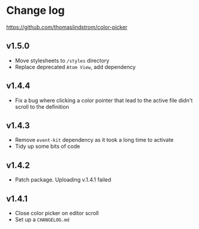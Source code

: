 # Change log

https://github.com/thomaslindstrom/color-picker

## v1.5.0
- Move stylesheets to `/styles` directory
- Replace deprecated `Atom View`, add dependency

## v1.4.4
- Fix a bug where clicking a color pointer that lead to the active file didn't scroll to the definition

## v1.4.3
- Remove `event-kit` dependency as it took a long time to activate
- Tidy up some bits of code

## v1.4.2
- Patch package. Uploading v.1.4.1 failed

## v1.4.1
- Close color picker on editor scroll
- Set up a `CHANGELOG.md`
